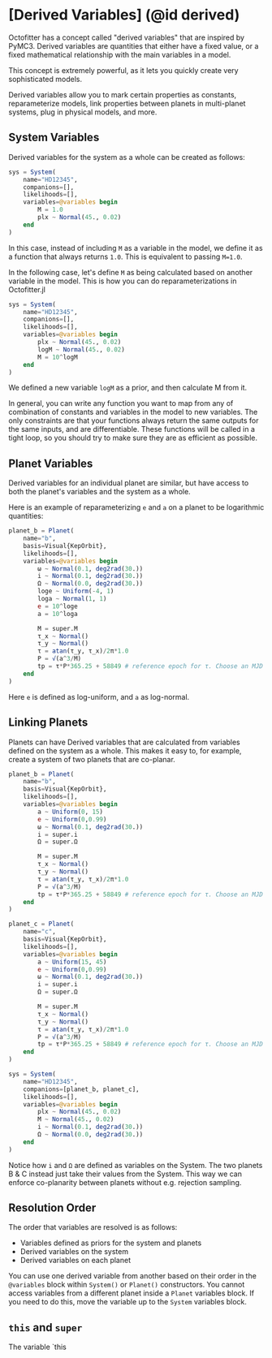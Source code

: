 #  [Derived Variables] (@id derived)

Octofitter has a concept called "derived variables" that are inspired by PyMC3.
Derived variables are quantities that either have a fixed value, or a fixed mathematical relationship with the main variables in a model.

This concept is extremely powerful, as it lets you quickly create very sophisticated models.

Derived variables allow you to mark certain properties as constants, reparameterize models, link properties between planets in multi-planet systems, plug in physical models, and more.

## System Variables
Derived variables for the system as a whole can be created as follows:

```julia
sys = System(
    name="HD12345",
    companions=[],
    likelihoods=[],
    variables=@variables begin
        M = 1.0
        plx ~ Normal(45., 0.02)
    end
)
```
In this case, instead of including `M` as a variable in the model, we define it as a function that always returns `1.0`. This is equivalent to passing `M=1.0`.

In the following case, let's define `M` as being calculated based on another variable in the model. This is how you can do reparameterizations in Octofitter.jl
```julia
sys = System(
    name="HD12345",
    companions=[],
    likelihoods=[],
    variables=@variables begin
        plx ~ Normal(45., 0.02)
        logM ~ Normal(45., 0.02)
        M = 10^logM
    end
)
```
We defined a new variable `logM` as a prior, and then calculate M from it.

In general, you can write any function you want to map from any of combination of constants and variables in the model to new variables. The only constraints are that your functions always return the same outputs for the same inputs, and are differentiable. These functions will be called in a tight loop, so you should try to make sure they are as efficient as possible.


## Planet Variables
Derived variables for an individual planet are similar, but have access to both the planet's variables and the system as a whole.

Here is an example of reparameterizing `e` and `a` on a planet to be logarithmic quantities:
```julia
planet_b = Planet(
    name="b",
    basis=Visual{KepOrbit},
    likelihoods=[],
    variables=@variables begin
        ω ~ Normal(0.1, deg2rad(30.))
        i ~ Normal(0.1, deg2rad(30.))
        Ω ~ Normal(0.0, deg2rad(30.))
        loge ~ Uniform(-4, 1)
        loga ~ Normal(1, 1)
        e = 10^loge
        a = 10^loga

        M = super.M
        τ_x ~ Normal()
        τ_y ~ Normal()
        τ = atan(τ_y, τ_x)/2π*1.0
        P = √(a^3/M)
        tp = τ*P*365.25 + 58849 # reference epoch for τ. Choose an MJD date near your data.
    end
)
```
Here `e` is defined as log-uniform, and `a` as log-normal.


## Linking Planets
Planets can have Derived variables that are calculated from variables defined on the system as a whole.
This makes it easy to, for example, create a system of two planets that are co-planar.

```julia
planet_b = Planet(
    name="b",
    basis=Visual{KepOrbit},
    likelihoods=[],
    variables=@variables begin
        a ~ Uniform(0, 15)
        e ~ Uniform(0,0.99)
        ω ~ Normal(0.1, deg2rad(30.))
        i = super.i
        Ω = super.Ω

        M = super.M
        τ_x ~ Normal()
        τ_y ~ Normal()
        τ = atan(τ_y, τ_x)/2π*1.0
        P = √(a^3/M)
        tp = τ*P*365.25 + 58849 # reference epoch for τ. Choose an MJD date near your data.
    end
)

planet_c = Planet(
    name="c",
    basis=Visual{KepOrbit},
    likelihoods=[],
    variables=@variables begin
        a ~ Uniform(15, 45)
        e ~ Uniform(0,0.99)
        ω ~ Normal(0.1, deg2rad(30.))
        i = super.i
        Ω = super.Ω

        M = super.M
        τ_x ~ Normal()
        τ_y ~ Normal()
        τ = atan(τ_y, τ_x)/2π*1.0
        P = √(a^3/M)
        tp = τ*P*365.25 + 58849 # reference epoch for τ. Choose an MJD date near your data.
    end
)

sys = System(
    name="HD12345",
    companions=[planet_b, planet_c],
    likelihoods=[],
    variables=@variables begin
        plx ~ Normal(45., 0.02)
        M ~ Normal(45., 0.02)
        i ~ Normal(0.1, deg2rad(30.))
        Ω ~ Normal(0.0, deg2rad(30.))
    end
)
```
Notice how `i` and `Ω` are defined as variables on the System. The two planets B & C instead just take their values from the System. This way we can enforce co-planarity between planets without e.g. rejection sampling.

## Resolution Order
The order that variables are resolved is as follows:
* Variables defined as priors for the system and planets
* Derived variables on the system
* Derived variables on each planet

You can use one derived variable from another based on their order in the `@variables` block within `System()` or `Planet()` constructors. 
You cannot access variables from a different planet inside a `Planet` variables block. If you need to do this, move the variable up to the `System` variables block.


## `this` and `super`

The variable `this